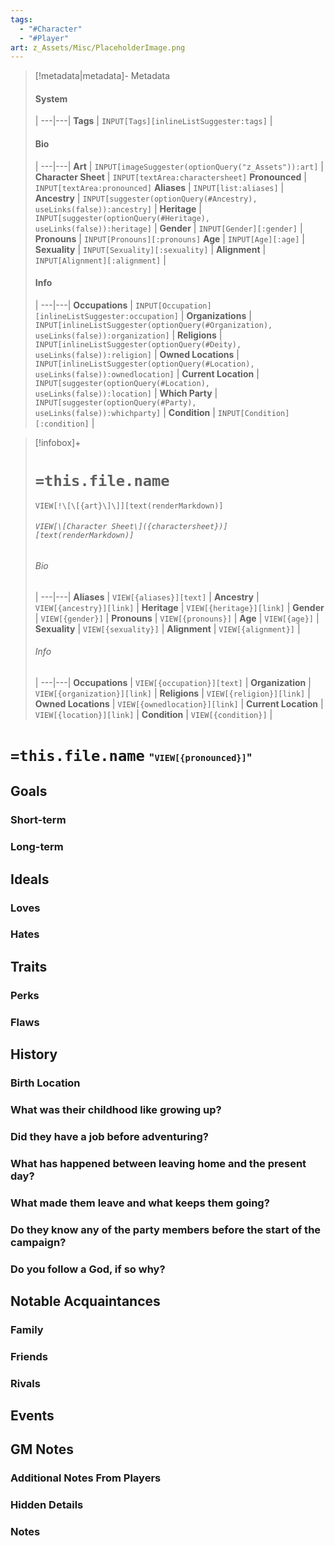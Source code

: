 ```yaml
---
tags:
  - "#Character"
  - "#Player"
art: z_Assets/Misc/PlaceholderImage.png
---
```


> [!metadata|metadata]- Metadata 
> #### System
>  |
> ---|---|
> **Tags** | `INPUT[Tags][inlineListSuggester:tags]` |
> #### Bio
>  |
> ---|---|
> **Art** | `INPUT[imageSuggester(optionQuery("z_Assets")):art]` |
> **Character Sheet** |  `INPUT[textArea:charactersheet]`
> **Pronounced** |  `INPUT[textArea:pronounced]`
> **Aliases** | `INPUT[list:aliases]` |
> **Ancestry** | `INPUT[suggester(optionQuery(#Ancestry), useLinks(false)):ancestry]` |
> **Heritage** | `INPUT[suggester(optionQuery(#Heritage), useLinks(false)):heritage]` |
> **Gender** | `INPUT[Gender][:gender]` |
> **Pronouns** | `INPUT[Pronouns][:pronouns]`
> **Age** | `INPUT[Age][:age]` |
> **Sexuality** | `INPUT[Sexuality][:sexuality]` |
> **Alignment** | `INPUT[Alignment][:alignment]` |
> #### Info
>  |
> ---|---|
> **Occupations** | `INPUT[Occupation][inlineListSuggester:occupation]` |
> **Organizations** | `INPUT[inlineListSuggester(optionQuery(#Organization), useLinks(false)):organization]` |
> **Religions** | `INPUT[inlineListSuggester(optionQuery(#Deity), useLinks(false)):religion]` |
> **Owned Locations** | `INPUT[inlineListSuggester(optionQuery(#Location), useLinks(false)):ownedlocation]` |
> **Current Location** | `INPUT[suggester(optionQuery(#Location), useLinks(false)):location]` |
> **Which Party** | `INPUT[suggester(optionQuery(#Party), useLinks(false)):whichparty]` |
> **Condition** | `INPUT[Condition][:condition]` |

> [!infobox]+
> # `=this.file.name`
> `VIEW[!\[\[{art}\]\]][text(renderMarkdown)]`
> ###### `VIEW[\[Character Sheet\]({charactersheet})][text(renderMarkdown)]`
> ###### Bio
>  |
> ---|---|
> **Aliases** | `VIEW[{aliases}][text]` |
> **Ancestry** | `VIEW[{ancestry}][link]` |
> **Heritage** | `VIEW[{heritage}][link]` |
> **Gender** | `VIEW[{gender}]` |
> **Pronouns** | `VIEW[{pronouns}]` |
> **Age** | `VIEW[{age}]` |
> **Sexuality** | `VIEW[{sexuality}]` |
> **Alignment** | `VIEW[{alignment}]` |
> ###### Info
>  |
> ---|---|
> **Occupations** | `VIEW[{occupation}][text]` |
> **Organization** | `VIEW[{organization}][link]` |
> **Religions** | `VIEW[{religion}][link]` |
> **Owned Locations** | `VIEW[{ownedlocation}][link]` |
> **Current Location** | `VIEW[{location}][link]` |
> **Condition** | `VIEW[{condition}]` |

# **`=this.file.name`** <span style="font-size: medium">"`VIEW[{pronounced}]`"</span>
## Goals
### Short-term


### Long-term


## Ideals
### Loves


### Hates


## Traits
### Perks


### Flaws


## History
### Birth Location


### What was their childhood like growing up?


### Did they have a job before adventuring?


### What has happened between leaving home and the present day?


### What made them leave and what keeps them going?


### Do they know any of the party members before the start of the campaign?


### Do you follow a God, if so why?


## Notable Acquaintances
### Family


### Friends


### Rivals


## Events


## GM Notes
### Additional Notes From Players 


### Hidden Details


### Notes

